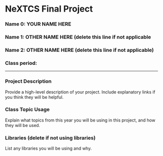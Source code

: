 # NeXTCS Final Project
### Name 0: YOUR NAME HERE
### Name 1: OTHER NAME HERE (delete this line if not applicable
### Name 2: OTHER NAME HERE (delete this line if not applicable)
### Class period:

---

### Project Description
Provide a high-level description of your project. Include explanatory links if you think they will be helpful.

### Class Topic Usage
Explain what topics from this year you will be using in this project, and how they will be used.


### Libraries (delete if not using libraries)
List any libraries you will be using and why.
